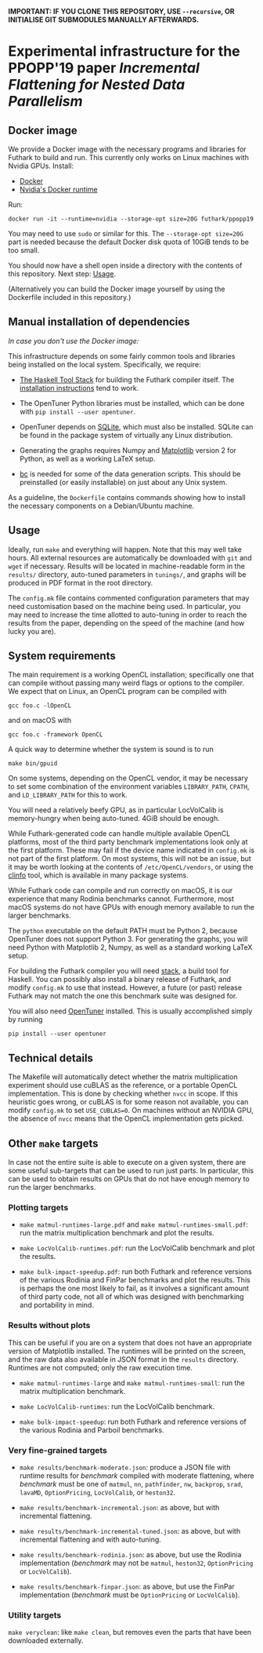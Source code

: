 **IMPORTANT: IF YOU CLONE THIS REPOSITORY, USE `--recursive`, OR INITIALISE GIT SUBMODULES MANUALLY AFTERWARDS.**

# Experimental infrastructure for the PPOPP'19 paper *Incremental Flattening for Nested Data Parallelism*

## Docker image

We provide a Docker image with the necessary programs and libraries
for Futhark to build and run.  This currently only works on Linux
machines with Nvidia GPUs.  Install:

  * [Docker](https://docs.docker.com/install/)
  * [Nvidia's Docker runtime](https://github.com/NVIDIA/nvidia-docker#quickstart)

Run:

```
docker run -it --runtime=nvidia --storage-opt size=20G futhark/ppopp19
```

You may need to use `sudo` or similar for this.  The ``--storage-opt
size=20G`` part is needed because the default Docker disk quota of
10GiB tends to be too small.

You should now have a shell open inside a directory with the contents of
this repository.  Next step: [Usage](#usage).

(Alternatively you can build the Docker image yourself by using the
Dockerfile included in this repository.)


## Manual installation of dependencies

*In case you don't use the Docker image:*

This infrastructure depends on some fairly common tools and libraries
being installed on the local system.  Specifically, we require:

  * [The Haskell Tool Stack](https://docs.haskellstack.org) for
    building the Futhark compiler itself.  The [installation
    instructions](https://docs.haskellstack.org/en/stable/README/#how-to-install)
    tend to work.

  * The OpenTuner Python libraries must be installed, which can be
    done with `pip install --user opentuner`.

  * OpenTuner depends on [SQLite](https://www.sqlite.org/index.html),
    which must also be installed.  SQLite can be found in the package
    system of virtually any Linux distribution.

  * Generating the graphs requires Numpy and
    [Matplotlib](https://matplotlib.org/) version 2 for Python, as
    well as a working LaTeX setup.

  * [bc](https://www.gnu.org/software/bc/) is needed for some of the
    data generation scripts.  This should be preinstalled (or easily
    installable) on just about any Unix system.

As a guideline, the `Dockerfile` contains commands showing how to
install the necessary components on a Debian/Ubuntu machine.

## Usage

Ideally, run `make` and everything will happen.  Note that this may
well take hours.  All external resources are automatically be
downloaded with `git` and `wget` if necessary.  Results will be
located in machine-readable form in the `results/` directory,
auto-tuned parameters in `tunings/`, and graphs will be produced in
PDF format in the root directory.

The `config.mk` file contains commented configuration parameters that
may need customisation based on the machine being used.  In
particular, you may need to increase the time allotted to auto-tuning
in order to reach the results from the paper, depending on the speed
of the machine (and how lucky you are).

## System requirements

The main requirement is a working OpenCL installation; specifically
one that can compile without passing many weird flags or options to
the compiler.  We expect that on Linux, an OpenCL program can be
compiled with

    gcc foo.c -lOpenCL

and on macOS with

    gcc foo.c -framework OpenCL

A quick way to determine whether the system is sound is to run

    make bin/gpuid

On some systems, depending on the OpenCL vendor, it may be necessary
to set some combination of the environment variables `LIBRARY_PATH`,
`CPATH`, and `LD_LIBRARY_PATH` for this to work.

You will need a relatively beefy GPU, as in particular LocVolCalib is
memory-hungry when being auto-tuned.  4GiB should be enough.

While Futhark-generated code can handle multiple available OpenCL
platforms, most of the third party benchmark implementations look only
at the first platform.  These may fail if the device name indicated in
`config.mk` is not part of the first platform.  On most systems, this
will not be an issue, but it may be worth looking at the contents of
`/etc/OpenCL/vendors`, or using the [clinfo] tool, which is available
in many package systems.

[clinfo]: https://github.com/Oblomov/clinfo

While Futhark code can compile and run correctly on macOS, it is our
experience that many Rodinia benchmarks cannot.  Furthermore, most
macOS systems do not have GPUs with enough memory available to run the
larger benchmarks.

The `python` executable on the default PATH must be Python 2, because
OpenTuner does not support Python 3.  For generating the graphs, you
will need Python with Matplotlib 2, Numpy, as well as a standard
working LaTeX setup.

For building the Futhark compiler you will need [stack], a build
tool for Haskell.  You can possibly also install a binary release of
Futhark, and modify `config.mk` to use that instead.  However, a
future (or past) release Futhark may not match the one this benchmark
suite was designed for.

[stack]: https://docs.haskellstack.org

You will also need [OpenTuner] installed.  This is usually
accomplished simply by running

    pip install --user opentuner

[OpenTuner]: http://opentuner.org/

## Technical details

The Makefile will automatically detect whether the matrix
multiplication experiment should use cuBLAS as the reference, or a
portable OpenCL implementation.  This is done by checking whether
`nvcc` in scope.  If this heuristic goes wrong, or cuBLAS is for some
reason not available, you can modify `config.mk` to set
`USE_CUBLAS=0`.  On machines without an NVIDIA GPU, the absence of
`nvcc` means that the OpenCL implementation gets picked.

## Other `make` targets

In case not the entire suite is able to execute on a given system,
there are some useful sub-targets that can be used to run just parts.
In particular, this can be used to obtain results on GPUs that do not
have enough memory to run the larger benchmarks.

### Plotting targets

  * `make matmul-runtimes-large.pdf` and `make
    matmul-runtimes-small.pdf`: run the matrix multiplication
    benchmark and plot the results.

  * `make LocVolCalib-runtimes.pdf`: run the LocVolCalib benchmark and
    plot the results.

  * `make bulk-impact-speedup.pdf`: run both Futhark and reference
    versions of the various Rodinia and FinPar benchmarks and plot the
    results.  This is perhaps the one most likely to fail, as it
    involves a significant amount of third party code, not all of
    which was designed with benchmarking and portability in mind.

### Results without plots

This can be useful if you are on a system that does not have an
appropriate version of Matplotlib installed.  The runtimes will be
printed on the screen, and the raw data also available in JSON format
in the `results` directory.  Runtimes are not computed; only the raw
execution time.

  * `make matmul-runtimes-large` and `make matmul-runtimes-small`: run
    the matrix multiplication benchmark.

  * `make LocVolCalib-runtimes`: run the LocVolCalib benchmark.

  * `make bulk-impact-speedup`: run both Futhark and reference
    versions of the various Rodinia and Parboil benchmarks.

### Very fine-grained targets

  * `make results/benchmark-moderate.json`: produce a JSON file with
    runtime results for *benchmark* compiled with moderate flattening,
    where *benchmark* must be one of `matmul`, `nn`, `pathfinder`,
    `nw`, `backprop`, `srad`, `lavaMD`, `OptionPricing`, `LocVolCalib`,
    or `heston32`.

 * `make results/benchmark-incremental.json`: as above, but with
   incremental flattening.

 * `make results/benchmark-incremental-tuned.json`: as above, but
   with incremental flattening and with auto-tuning.

 * `make results/benchmark-rodinia.json`: as above, but use the
   Rodinia implementation (*benchmark* may not be `matmul`,
   `heston32`, `OptionPricing` or `LocVolCalib`).

 * `make results/benchmark-finpar.json`: as above, but use the
   FinPar implementation (*benchmark* must be `OptionPricing` or
   `LocVolCalib`).

### Utility targets

  `make veryclean`: like `make clean`, but removes even the parts that have been
  downloaded externally.
